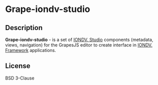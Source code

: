 
# Grape-iondv-studio

## Description 

**Grape-iondv-studio** - is a set of [IONDV. Studio](https://github.com/iondv/studio/) components (metadata, views, navigation) for the GrapesJS editor to create interface in [IONDV. Framework](https://github.com/iondv/framework/) applications.
       
## License

BSD 3-Clause

<div><img src="https://mc.iondv.com/watch/github/docs/grape-studio" style="position:absolute; left:-9999px;" height=1 width=1 alt="iondv metrics"></div>

